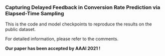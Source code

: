### Capturing Delayed Feedback in Conversion Rate Prediction via Elapsed-Time Sampling

This is the code and model checkpoints to reproduce the results on the public dataset.

For detailed information, please refer to the comments.

**Our paper has been accepted by AAAI 2021 !**
